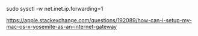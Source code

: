 sudo sysctl -w net.inet.ip.forwarding=1

https://apple.stackexchange.com/questions/192089/how-can-i-setup-my-mac-os-x-yosemite-as-an-internet-gateway
